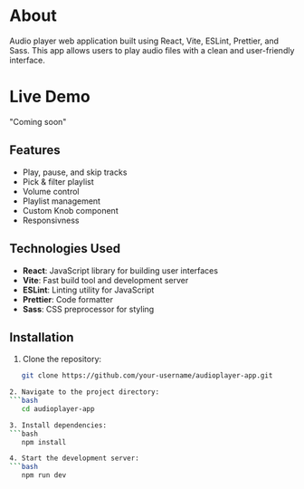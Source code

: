 # About

Audio player web application built using React, Vite, ESLint, Prettier, and Sass. This app allows users to play audio files with a clean and user-friendly interface.

# Live Demo

"Coming soon"

## Features

- Play, pause, and skip tracks
- Pick & filter playlist
- Volume control
- Playlist management
- Custom Knob component
- Responsivness

## Technologies Used

- **React**: JavaScript library for building user interfaces
- **Vite**: Fast build tool and development server
- **ESLint**: Linting utility for JavaScript
- **Prettier**: Code formatter
- **Sass**: CSS preprocessor for styling

## Installation

1. Clone the repository:
```bash
   git clone https://github.com/your-username/audioplayer-app.git

2. Navigate to the project directory:
```bash
   cd audioplayer-app

3. Install dependencies:
```bash
   npm install

4. Start the development server:
```bash
   npm run dev